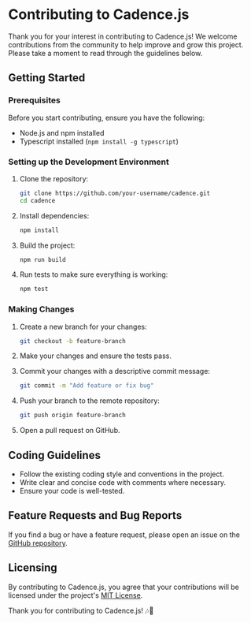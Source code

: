 # Contributing to Cadence.js

Thank you for your interest in contributing to Cadence.js! We welcome contributions from the community to help improve and grow this project. Please take a moment to read through the guidelines below.

## Getting Started

### Prerequisites

Before you start contributing, ensure you have the following:

- Node.js and npm installed
- Typescript installed (`npm install -g typescript`)

### Setting up the Development Environment

1. Clone the repository:

   ```bash
   git clone https://github.com/your-username/cadence.git
   cd cadence
   ```

2. Install dependencies:

   ```bash
   npm install
   ```

3. Build the project:

   ```bash
   npm run build
   ```

4. Run tests to make sure everything is working:

   ```bash
   npm test
   ```

### Making Changes

1. Create a new branch for your changes:

   ```bash
   git checkout -b feature-branch
   ```

2. Make your changes and ensure the tests pass.

3. Commit your changes with a descriptive commit message:

   ```bash
   git commit -m "Add feature or fix bug"
   ```

4. Push your branch to the remote repository:

   ```bash
   git push origin feature-branch
   ```

5. Open a pull request on GitHub.

## Coding Guidelines

- Follow the existing coding style and conventions in the project.
- Write clear and concise code with comments where necessary.
- Ensure your code is well-tested.

## Feature Requests and Bug Reports

If you find a bug or have a feature request, please open an issue on the [GitHub repository](https://github.com/your-username/cadence/issues).

## Licensing

By contributing to Cadence.js, you agree that your contributions will be licensed under the project's [MIT License](LICENSE).

Thank you for contributing to Cadence.js! 🎶🚀
